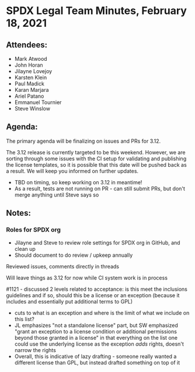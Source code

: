# SPDX Legal Team Minutes, February 18, 2021

## Attendees:
* Mark Atwood
* John Horan
* Jilayne Lovejoy
* Karsten Klein
* Paul Madick
* Karan Marjara
* Ariel Patano
* Emmanuel Tournier
* Steve Winslow

## Agenda:

The primary agenda will be finalizing on issues and PRs for 3.12.

The 3.12 release is currently targeted to be this weekend. However, we are sorting through some issues with the CI setup for validating and publishing the license templates, so it is possible that this date will be pushed back as a result. We will keep you informed on further updates.
* TBD on timing, so keep working on 3.12  in meantime!
* As a result, tests are not running on PR - can still submit PRs, but don't merge anything until Steve says so

## Notes:

### Roles for SPDX org
* Jilayne and Steve to review role settings for SPDX org in GitHub, and clean up
* Should document to do review / upkeep annually

Reviewed issues, comments directly in threads

Will leave things as 3.12 for now while CI system work is in process

#1121 - discussed 2 levels related to acceptance: is this meet the inclusions guidelines and if so, should this be a license or an exception (because it includes and essentially put additional terms to GPL)
* cuts to what is an exception and where is the limit of what we include on this list?
* JL emphasizes "not a standalone license" part, but SW emphasized "grant an exception to a license condition or additional permissions beyond those granted in a license" in that everything on the list one could use the underlying license as the exception *adds* rights, doesn't narrow the rights
* Overall, this is indicative of lazy drafting - someone really wanted a different license than GPL, but instead drafted something on top of it
